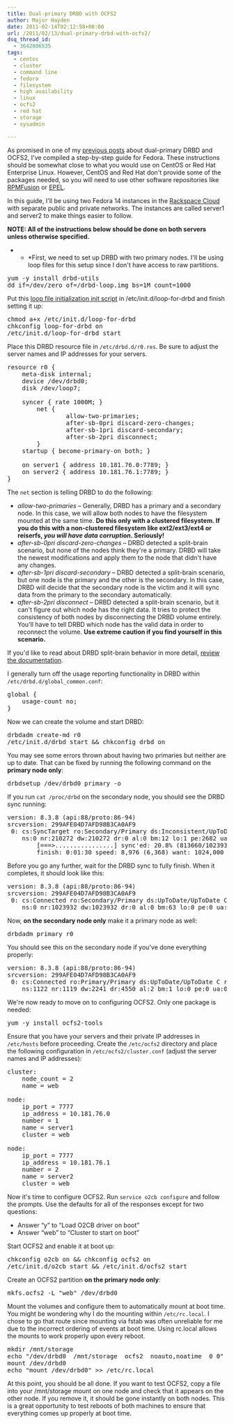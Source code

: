 ```yaml
---
title: Dual-primary DRBD with OCFS2
author: Major Hayden
date: 2011-02-14T02:12:58+00:00
url: /2011/02/13/dual-primary-drbd-with-ocfs2/
dsq_thread_id:
  - 3642806535
tags:
  - centos
  - cluster
  - command line
  - fedora
  - filesystem
  - high availability
  - linux
  - ocfs2
  - red hat
  - storage
  - sysadmin

---
```

As promised in one of my [previous posts][1] about dual-primary DRBD and OCFS2, I've compiled a step-by-step guide for Fedora. These instructions should be somewhat close to what you would use on CentOS or Red Hat Enterprise Linux. However, CentOS and Red Hat don't provide some of the packages needed, so you will need to use other software repositories like [RPMFusion][2] or [EPEL][3].

In this guide, I'll be using two Fedora 14 instances in the [Rackspace Cloud][4] with separate public and private networks. The instances are called server1 and server2 to make things easier to follow.

**NOTE: All of the instructions below should be done on both servers unless otherwise specified.**

* * *First, we need to set up DRBD with two primary nodes. I'll be using loop files for this setup since I don't have access to raw partitions.</p>

<pre lang="html">yum -y install drbd-utils
dd if=/dev/zero of=/drbd-loop.img bs=1M count=1000
</pre>

Put this [loop file initialization init script][5] in /etc/init.d/loop-for-drbd and finish setting it up:

<pre lang="html">chmod a+x /etc/init.d/loop-for-drbd
chkconfig loop-for-drbd on
/etc/init.d/loop-for-drbd start
</pre>

Place this DRBD resource file in `/etc/drbd.d/r0.res`. Be sure to adjust the server names and IP addresses for your servers.

<pre lang="html">resource r0 {
	meta-disk internal;
	device /dev/drbd0;
	disk /dev/loop7;

	syncer { rate 1000M; }
        net {
                allow-two-primaries;
                after-sb-0pri discard-zero-changes;
                after-sb-1pri discard-secondary;
                after-sb-2pri disconnect;
        }
	startup { become-primary-on both; }

	on server1 { address 10.181.76.0:7789; }
	on server2 { address 10.181.76.1:7789; }
}
</pre>

The `net` section is telling DRBD to do the following:

  * _allow-two-primaries_ &#8211; Generally, DRBD has a primary and a secondary node. In this case, we will allow both nodes to have the filesystem mounted at the same time. **Do this only with a clustered filesystem. If you do this with a non-clustered filesystem like ext2/ext3/ext4 or reiserfs, _you will have data corruption_. Seriously!**
  * _after-sb-0pri discard-zero-changes_ &#8211; DRBD detected a split-brain scenario, but none of the nodes think they're a primary. DRBD will take the newest modifications and apply them to the node that didn't have any changes.
  * _after-sb-1pri discard-secondary_ &#8211; DRBD detected a split-brain scenario, but one node is the primary and the other is the secondary. In this case, DRBD will decide that the secondary node is the victim and it will sync data from the primary to the secondary automatically.
  * _after-sb-2pri disconnect_ &#8211; DRBD detected a split-brain scenario, but it can't figure out which node has the right data. It tries to protect the consistency of both nodes by disconnecting the DRBD volume entirely. You'll have to tell DRBD which node has the valid data in order to reconnect the volume. **Use extreme caution if you find yourself in this scenario.**

If you'd like to read about DRBD split-brain behavior in more detail, [review the documentation][6].

I generally turn off the usage reporting functionality in DRBD within `/etc/drbd.d/global_common.conf`:

<pre lang="html">global {
	usage-count no;
}
</pre>

Now we can create the volume and start DRBD:

<pre lang="html">drbdadm create-md r0
/etc/init.d/drbd start && chkconfig drbd on
</pre>

You may see some errors thrown about having two primaries but neither are up to date. That can be fixed by running the following command on the **primary node only**:

<pre lang="html">drbdsetup /dev/drbd0 primary -o</pre>

If you run `cat /proc/drbd` on the secondary node, you should see the DRBD sync running:

<pre lang="html">version: 8.3.8 (api:88/proto:86-94)
srcversion: 299AFE04D7AFD98B3CA0AF9
 0: cs:SyncTarget ro:Secondary/Primary ds:Inconsistent/UpToDate C r----
    ns:0 nr:210272 dw:210272 dr:0 al:0 bm:12 lo:1 pe:2682 ua:0 ap:0 ep:1 wo:b oos:813660
        [===>................] sync'ed: 20.8% (813660/1023932)K queue_delay: 0.0 ms
        finish: 0:01:30 speed: 8,976 (6,368) want: 1024,000 K/sec
</pre>

Before you go any further, wait for the DRBD sync to fully finish. When it completes, it should look like this:

<pre lang="html">version: 8.3.8 (api:88/proto:86-94)
srcversion: 299AFE04D7AFD98B3CA0AF9
 0: cs:Connected ro:Secondary/Primary ds:UpToDate/UpToDate C r----
    ns:0 nr:1023932 dw:1023932 dr:0 al:0 bm:63 lo:0 pe:0 ua:0 ap:0 ep:1 wo:b oos:0
</pre>

Now, **on the secondary node only** make it a primary node as well:

<pre lang="html">drbdadm primary r0</pre>

You should see this on the secondary node if you've done everything properly:

<pre lang="html">version: 8.3.8 (api:88/proto:86-94)
srcversion: 299AFE04D7AFD98B3CA0AF9
 0: cs:Connected ro:Primary/Primary ds:UpToDate/UpToDate C r----
    ns:1122 nr:1119 dw:2241 dr:4550 al:2 bm:1 lo:0 pe:0 ua:0 ap:0 ep:1 wo:b oos:0
</pre>

We're now ready to move on to configuring OCFS2. Only one package is needed:

<pre lang="html">yum -y install ocfs2-tools</pre>

Ensure that you have your servers and their private IP addresses in `/etc/hosts` before proceeding. Create the `/etc/ocfs2` directory and place the following configuration in `/etc/ocfs2/cluster.conf` (adjust the server names and IP addresses):

<pre lang="html">cluster:
	node_count = 2
	name = web

node:
	ip_port = 7777
	ip_address = 10.181.76.0
	number = 1
	name = server1
	cluster = web

node:
	ip_port = 7777
	ip_address = 10.181.76.1
	number = 2
	name = server2
	cluster = web
</pre>

Now it's time to configure OCFS2. Run `service o2cb configure` and follow the prompts. Use the defaults for all of the responses except for two questions:

  * Answer &#8220;y&#8221; to &#8220;Load O2CB driver on boot&#8221;
  * Answer &#8220;web&#8221; to &#8220;Cluster to start on boot&#8221;

Start OCFS2 and enable it at boot up:

<pre lang="html">chkconfig o2cb on && chkconfig ocfs2 on
/etc/init.d/o2cb start && /etc/init.d/ocfs2 start
</pre>

Create an OCFS2 partition **on the primary node only**:

<pre lang="html">mkfs.ocfs2 -L "web" /dev/drbd0</pre>

Mount the volumes and configure them to automatically mount at boot time. You might be wondering why I do the mounting within `/etc/rc.local`. I chose to go that route since mounting via fstab was often unreliable for me due to the incorrect ordering of events at boot time. Using rc.local allows the mounts to work properly upon every reboot.

<pre lang="html">mkdir /mnt/storage
echo "/dev/drbd0  /mnt/storage  ocfs2  noauto,noatime  0 0" >> /etc/fstab
mount /dev/drbd0
echo "mount /dev/drbd0" >> /etc/rc.local
</pre>

At this point, you should be all done. If you want to test OCFS2, copy a file into your /mnt/storage mount on one node and check that it appears on the other node. If you remove it, it should be gone instantly on both nodes. This is a great opportunity to test reboots of both machines to ensure that everything comes up properly at boot time.

 [1]: /2010/12/02/keep-web-servers-in-sync-with-drbd-and-ocfs2/
 [2]: http://rpmfusion.org/
 [3]: http://fedoraproject.org/wiki/EPEL
 [4]: http://rackspacecloud.com/
 [5]: /wp-content/uploads/2011/02/loop-for-drbd.txt
 [6]: http://www.drbd.org/users-guide/s-configure-split-brain-behavior.html
